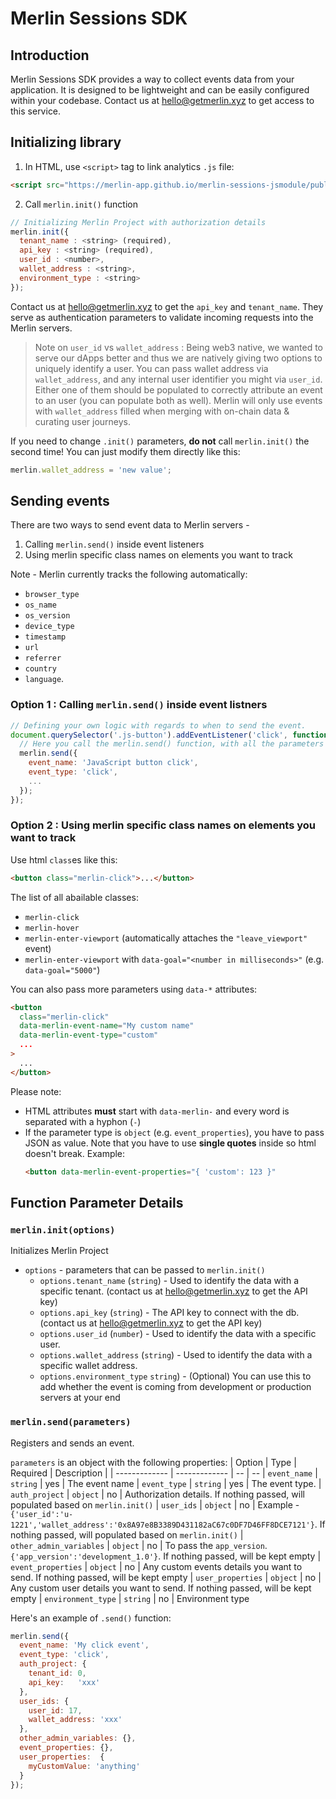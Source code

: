 # Merlin Sessions SDK

## Introduction
Merlin Sessions SDK provides a way to collect events data from your application. It is designed to be lightweight and can be easily configured within your codebase. Contact us at hello@getmerlin.xyz to get access to this service. 

## Initializing library
1. In HTML, use `<script>` tag to link analytics `.js` file:
```html
<script src="https://merlin-app.github.io/merlin-sessions-jsmodule/public/js/merlin.js"></script>
```

2. Call `merlin.init()` function

```js
// Initializing Merlin Project with authorization details
merlin.init({
  tenant_name : <string> (required),
  api_key : <string> (required),
  user_id : <number>,
  wallet_address : <string>,
  environment_type : <string>
});
```
Contact us at hello@getmerlin.xyz to get the `api_key` and `tenant_name`. They serve as authentication parameters to validate incoming requests into the Merlin servers.

> Note on `user_id` vs `wallet_address` : Being web3 native, we wanted to serve our dApps better and thus we are natively giving two options to uniquely identify a user. You can pass wallet address via `wallet_address`, and any internal user identifier you might via `user_id`. Either one of them should be populated to correctly attribute an event to an user (you can populate both as well). Merlin will only use events with `wallet_address` filled when merging with on-chain data & curating user journeys. 

If you need to change `.init()` parameters, **do not** call `merlin.init()` the second time! You can just modify them directly like this:
```js
merlin.wallet_address = 'new value';
```

## Sending events

There are two ways to send event data to Merlin servers - 
1. Calling `merlin.send()` inside event listeners
2. Using merlin specific class names on elements you want to track

Note - Merlin currently tracks the following automatically:
* `browser_type`
* `os_name`
* `os_version`
* `device_type`
* `timestamp`
* `url`
* `referrer`
* `country`
* `language`. 

### Option 1 : Calling `merlin.send()` inside event listners
```js
// Defining your own logic with regards to when to send the event.
document.querySelector('.js-button').addEventListener('click', function(e) {
  // Here you call the merlin.send() function, with all the parameters you want to add.
  merlin.send({
    event_name: 'JavaScript button click',
    event_type: 'click',
    ...
  });
});
```

### Option 2 : Using merlin specific class names on elements you want to track

Use html `class`es like this:

```html
<button class="merlin-click">...</button>
```

The list of all abailable classes:
* `merlin-click`
* `merlin-hover`
* `merlin-enter-viewport` (automatically attaches the `"leave_viewport"` event)
* `merlin-enter-viewport` with `data-goal="<number in milliseconds>"` (e.g. `data-goal="5000"`)

You can also pass more parameters using `data-*` attributes:

```html
<button
  class="merlin-click"
  data-merlin-event-name="My custom name"
  data-merlin-event-type="custom"
  ...
>
  ...
</button>
```

Please note:
* HTML attributes **must** start with `data-merlin-` and every word is separated with a hyphon (`-`)
* If the parameter type is `object` (e.g. `event_properties`), you have to pass JSON as value.
  Note that you have to use **single quotes** inside so html doesn't break.
  Example:
  ```html
  <button data-merlin-event-properties="{ 'custom': 123 }"
  ```

## Function Parameter Details

### `merlin.init(options)`
Initializes Merlin Project
- `options` - parameters that can be passed to `merlin.init()`
    - `options.tenant_name` (`string`) - Used to identify the data with a specific tenant. (contact us at hello@getmerlin.xyz to get the API key)
    - `options.api_key` (`string`) - The API key to connect with the db. (contact us at hello@getmerlin.xyz to get the API key)
    - `options.user_id` (`number`) - Used to identify the data with a specific user.
    - `options.wallet_address` (`string`) - Used to identify the data with a specific wallet address.
    - `options.environment_type` `string`) - (Optional) You can use this to add whether the event is coming from development or production servers at your end

### `merlin.send(parameters)`
Registers and sends an event.

`parameters` is an object with the following properties:
| Option                  | Type          | Required | Description |
| -------------           | ------------- | --  | --
| `event_name`            | `string`      | yes  | The event name
| `event_type`            | `string`      | yes  | The event type.
| `auth_project`          | `object`      | no | Authorization details. If nothing passed, will populated based on `merlin.init()`
| `user_ids`              | `object`      | no | Example - `{'user_id':'u-1221','wallet_address':'0x8A97e8B3389D431182aC67c0DF7D46FF8DCE7121'}`. If nothing passed, will populated based on `merlin.init()`
| `other_admin_variables` | `object`      | no | To pass the `app_version`. `{'app_version':'development_1.0'}`. If nothing passed, will be kept empty
| `event_properties`      | `object`      | no | Any custom events details you want to send. If nothing passed, will be kept empty
| `user_properties`       | `object`      | no | Any custom user details you want to send.  If nothing passed, will be kept empty
| `environment_type`      | `string`      | no | Environment type


Here's an example of `.send()` function:

```js
merlin.send({
  event_name: 'My click event',
  event_type: 'click',
  auth_project: {
    tenant_id: 0,
    api_key:   'xxx'
  },
  user_ids: {
    user_id: 17,
    wallet_address: 'xxx'
  },
  other_admin_variables: {},
  event_properties: {},
  user_properties:  {
    myCustomValue: 'anything'
  }
});
```
